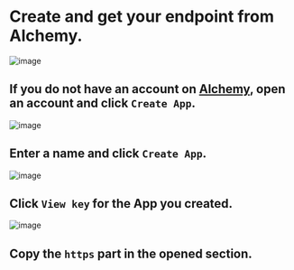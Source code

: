 # Create and get your endpoint from Alchemy.

![image](https://raw.githubusercontent.com/bxdoan/Arbitrum-Node/main/alchemy/login_done.png)

## If you do not have an account on [Alchemy](https://alchemy.com/?r=0fa3b8a4c0dc5016), open an account and click `Create App`.

![image](https://raw.githubusercontent.com/bxdoan/Arbitrum-Node/main/alchemy/create_app.png)

## Enter a name and click `Create App`.

![image](https://raw.githubusercontent.com/bxdoan/Arbitrum-Node/main/alchemy/view_key.png)

## Click `View key` for the App you created.

![image](https://raw.githubusercontent.com/bxdoan/Arbitrum-Node/main/alchemy/get_url.png)

## Copy the `https` part in the opened section.